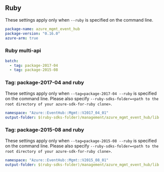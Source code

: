 ## Ruby

These settings apply only when `--ruby` is specified on the command line.

``` yaml
package-name: azure_mgmt_event_hub
package-version: "0.16.0"
azure-arm: true
```

### Ruby multi-api

``` yaml $(ruby) && $(multiapi)
batch:
  - tag: package-2017-04
  - tag: package-2015-08
```

### Tag: package-2017-04 and ruby

These settings apply only when `--tag=package-2017-04 --ruby` is specified on the command line.
Please also specify `--ruby-sdks-folder=<path to the root directory of your azure-sdk-for-ruby clone>`.

``` yaml $(tag) == 'package-2017-04' && $(ruby)
namespace: "Azure::EventHub::Mgmt::V2017_04_01"
output-folder: $(ruby-sdks-folder)/management/azure_mgmt_event_hub/lib
```

### Tag: package-2015-08 and ruby

These settings apply only when `--tag=package-2015-08 --ruby` is specified on the command line.
Please also specify `--ruby-sdks-folder=<path to the root directory of your azure-sdk-for-ruby clone>`.

``` yaml $(tag) == 'package-2015-08' && $(ruby)
namespace: "Azure::EventHub::Mgmt::V2015_08_01"
output-folder: $(ruby-sdks-folder)/management/azure_mgmt_event_hub/lib
```
